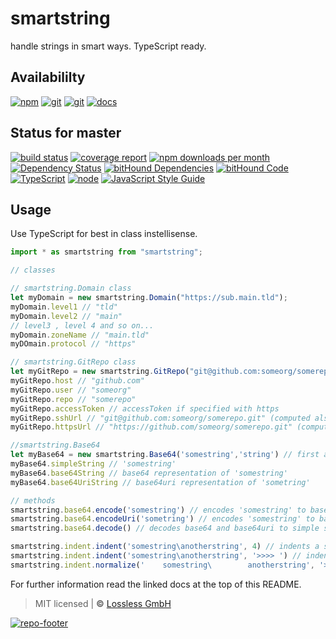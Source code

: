# smartstring
handle strings in smart ways. TypeScript ready.

## Availabililty
[![npm](https://pushrocks.gitlab.io/assets/repo-button-npm.svg)](https://www.npmjs.com/package/smartstring)
[![git](https://pushrocks.gitlab.io/assets/repo-button-git.svg)](https://GitLab.com/pushrocks/smartstring)
[![git](https://pushrocks.gitlab.io/assets/repo-button-mirror.svg)](https://github.com/pushrocks/smartstring)
[![docs](https://pushrocks.gitlab.io/assets/repo-button-docs.svg)](https://pushrocks.gitlab.io/smartstring/)

## Status for master
[![build status](https://GitLab.com/pushrocks/smartstring/badges/master/build.svg)](https://GitLab.com/pushrocks/smartstring/commits/master)
[![coverage report](https://GitLab.com/pushrocks/smartstring/badges/master/coverage.svg)](https://GitLab.com/pushrocks/smartstring/commits/master)
[![npm downloads per month](https://img.shields.io/npm/dm/smartstring.svg)](https://www.npmjs.com/package/smartstring)
[![Dependency Status](https://david-dm.org/pushrocks/smartstring.svg)](https://david-dm.org/pushrocks/smartstring)
[![bitHound Dependencies](https://www.bithound.io/github/pushrocks/smartstring/badges/dependencies.svg)](https://www.bithound.io/github/pushrocks/smartstring/master/dependencies/npm)
[![bitHound Code](https://www.bithound.io/github/pushrocks/smartstring/badges/code.svg)](https://www.bithound.io/github/pushrocks/smartstring)
[![TypeScript](https://img.shields.io/badge/TypeScript-2.x-blue.svg)](https://nodejs.org/dist/latest-v6.x/docs/api/)
[![node](https://img.shields.io/badge/node->=%206.x.x-blue.svg)](https://nodejs.org/dist/latest-v6.x/docs/api/)
[![JavaScript Style Guide](https://img.shields.io/badge/code%20style-standard-brightgreen.svg)](http://standardjs.com/)

## Usage
Use TypeScript for best in class instellisense.

```javascript
import * as smartstring from "smartstring";

// classes

// smartstring.Domain class
let myDomain = new smartstring.Domain("https://sub.main.tld");
myDomain.level1 // "tld"
myDomain.level2 // "main"
// level3 , level 4 and so on...
myDomain.zoneName // "main.tld"
myDOmain.protocol // "https"

// smartstring.GitRepo class
let myGitRepo = new smartstring.GitRepo("git@github.com:someorg/somerepo.git"); // takes https and git and npm repo URL versions
myGitRepo.host // "github.com"
myGitRepo.user // "someorg"
myGitRepo.repo // "somerepo"
myGitRepo.accessToken // accessToken if specified with https
myGitRepo.sshUrl // "git@github.com:someorg/somerepo.git" (computed also from https)
myGitRepo.httpsUrl // "https://github.com/someorg/somerepo.git" (computed also from ssh)

//smartstring.Base64
let myBase64 = new smartstring.Base64('somestring','string') // first arg is the string, second is string type (can be string, base64, base64uri)
myBase64.simpleString // 'somestring'
myBase64.base64String // base64 representation of 'somestring'
myBase64.base64UriString // base64uri representation of 'sometring'

// methods
smartstring.base64.encode('somestring') // encodes 'somestring' to base64
smartstring.base64.encodeUri('sometring') // encodes 'somestring' to base64uri
smartstring.base64.decode() // decodes base64 and base64uri to simple string respresentation

smartstring.indent.indent('somestring\anotherstring', 4) // indents a string by 4
smartstring.indent.indent('somestring\anotherstring', '>>>> ') // indents a string with a prefix
smartstring.indent.normalize('    somestring\        anotherstring', '>>>> ') // looks for the least amount of indention and removes superflouous space
```

For further information read the linked docs at the top of this README.

> MIT licensed | **&copy;** [Lossless GmbH](https://lossless.gmbh)

[![repo-footer](https://pushrocks.gitlab.io/assets/repo-footer.svg)](https://push.rocks)
